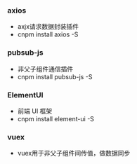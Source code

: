 ### axios 
* axjx请求数据封装插件
* cnpm install axios -S

### pubsub-js
* 非父子组件通信插件
* cnpm install pubsub-js -S

### ElementUI
* 前端 UI 框架
* cnpm install element-ui -S

### vuex
* vuex用于非父子组件间传值，做数据同步